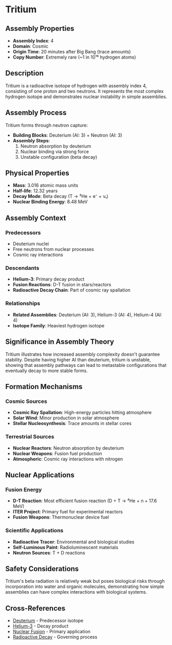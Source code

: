 # Tritium

## Assembly Properties
- **Assembly Index**: 4
- **Domain**: Cosmic
- **Origin Time**: 20 minutes after Big Bang (trace amounts)
- **Copy Number**: Extremely rare (~1 in 10¹⁸ hydrogen atoms)

## Description

Tritium is a radioactive isotope of hydrogen with assembly index 4, consisting of one proton and two neutrons. It represents the most complex hydrogen isotope and demonstrates nuclear instability in simple assemblies.

## Assembly Process

Tritium forms through neutron capture:
- **Building Blocks**: Deuterium (AI: 3) + Neutron (AI: 3)
- **Assembly Steps**:
  1. Neutron absorption by deuterium
  2. Nuclear binding via strong force
  3. Unstable configuration (beta decay)

## Physical Properties

- **Mass**: 3.016 atomic mass units
- **Half-life**: 12.32 years
- **Decay Mode**: Beta decay (T → ³He + e⁻ + νₜ)
- **Nuclear Binding Energy**: 8.48 MeV

## Assembly Context

### Predecessors
- Deuterium nuclei
- Free neutrons from nuclear processes
- Cosmic ray interactions

### Descendants
- **Helium-3**: Primary decay product
- **Fusion Reactions**: D-T fusion in stars/reactors
- **Radioactive Decay Chain**: Part of cosmic ray spallation

### Relationships
- **Related Assemblies**: Deuterium (AI: 3), Helium-3 (AI: 4), Helium-4 (AI: 4)
- **Isotope Family**: Heaviest hydrogen isotope

## Significance in Assembly Theory

Tritium illustrates how increased assembly complexity doesn't guarantee stability. Despite having higher AI than deuterium, tritium is unstable, showing that assembly pathways can lead to metastable configurations that eventually decay to more stable forms.

## Formation Mechanisms

### Cosmic Sources
- **Cosmic Ray Spallation**: High-energy particles hitting atmosphere
- **Solar Wind**: Minor production in solar atmosphere
- **Stellar Nucleosynthesis**: Trace amounts in stellar cores

### Terrestrial Sources
- **Nuclear Reactors**: Neutron absorption by deuterium
- **Nuclear Weapons**: Fusion fuel production
- **Atmospheric**: Cosmic ray interactions with nitrogen

## Nuclear Applications

### Fusion Energy
- **D-T Reaction**: Most efficient fusion reaction (D + T → ⁴He + n + 17.6 MeV)
- **ITER Project**: Primary fuel for experimental reactors
- **Fusion Weapons**: Thermonuclear device fuel

### Scientific Applications
- **Radioactive Tracer**: Environmental and biological studies
- **Self-Luminous Paint**: Radioluminescent materials
- **Neutron Sources**: T + D reactions

## Safety Considerations

Tritium's beta radiation is relatively weak but poses biological risks through incorporation into water and organic molecules, demonstrating how simple assemblies can have complex interactions with biological systems.

## Cross-References

- [Deuterium](/domains/cosmic/atoms/deuterium.md) - Predecessor isotope
- [Helium-3](/domains/cosmic/atoms/helium.md) - Decay product
- [Nuclear Fusion](/theory/physics/fusion.md) - Primary application
- [Radioactive Decay](/theory/physics/radioactivity.md) - Governing process